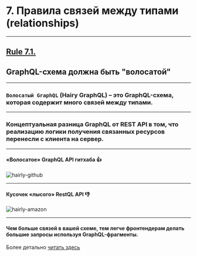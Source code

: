 # 7. Правила связей между типами (relationships)

-----

## [Rule 7.1.](https://github.com/nodkz/conf-talks/tree/master/articles/graphql/schema-design#rule-7.1)

## GraphQL-схема должна быть "волосатой"

-----

### `Волосатый GraphQL` (Hairy GraphQL) – это GraphQL-схема, которая содержит много связей между типами.

-----

### Концептуальная разница GraphQL от REST API в том, что реализацию логики получения связанных ресурсов перенесли с клиента на сервер.

-----

#### «Волосатое» GraphQL API гитхаба  👍 <!-- .element: class="green" -->

![hairly-github](https://user-images.githubusercontent.com/1946920/57200267-b0ee2a80-6fab-11e9-9c76-6053abe48ecd.jpg)

-----

#### Кусочек «лысого» RestQL API 👎 <!-- .element: class="red" -->

![hairly-amazon](https://user-images.githubusercontent.com/1946920/57200270-b3e91b00-6fab-11e9-9d65-e6f794ea42f5.jpg) <!-- .element: style="max-width: 600px" -->

-----

#### Чем больше связей в вашей схеме, тем легче фронтендерам делать большие запросы используя GraphQL-фрагменты.

Более детально [читать здесь](https://github.com/nodkz/conf-talks/tree/master/articles/graphql/schema-design#rule-7.1)
